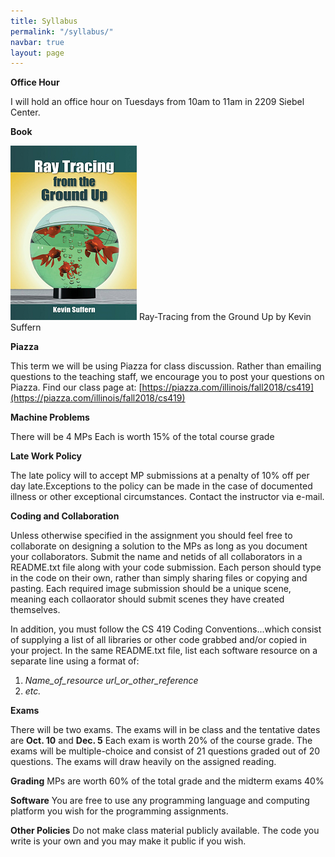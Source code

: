 ```yaml
---
title: Syllabus
permalink: "/syllabus/"
navbar: true
layout: page
---
```


**Office Hour**

I will hold an office hour on Tuesdays from 10am to 11am in 2209 Siebel Center.

**Book**
 
![Ray Tracing from the Ground Up Book](/assets/img/book.png) 
Ray-Tracing from the Ground Up by Kevin Suffern 

**Piazza**
 
This term we will be using Piazza for class discussion. Rather than emailing questions to the teaching staff, we encourage you to post your questions on Piazza. 
Find our class page at:  [https://piazza.com/illinois/fall2018/cs419](https://piazza.com/illinois/fall2018/cs419)

**Machine Problems** 

There will be 4 MPs
Each is worth 15% of the total course grade

**Late Work Policy**

The late policy will to accept MP submissions at a penalty of 10% off per day late.Exceptions to the policy can be made in the case of documented illness or other exceptional circumstances. Contact the instructor via e-mail.

**Coding and Collaboration** 

Unless otherwise specified in the assignment you should feel free to collaborate on designing a solution to the MPs as long as you document your collaborators. Submit the name and netids of all collaborators in a README.txt file along with your code submission. Each person should type in the code on their own, rather than simply sharing files or copying and pasting. Each required image submission should be a unique scene, meaning each collaorator should submit scenes they have created themselves. 

In addition, you must follow the CS 419 Coding Conventions...which consist of supplying a list of all libraries or other code grabbed and/or copied in your project. In the same README.txt file, list each software resource on a separate line using a format of:  

1. _Name_of_resource_ _url_or_other_reference_
2. _etc._

​**Exams** 

There will be two exams.
The exams will in be class and the tentative dates are **Oct. 10** and **Dec. 5**
Each exam is worth 20% of the course grade.
The exams will be multiple-choice and consist of 21 questions graded out of 20 questions.
The exams will draw heavily on the assigned reading. 

**Grading** MPs are worth 60% of the total grade and the midterm exams 40%

**Software** You are free to use any programming language and computing platform you wish for the programming assignments.

**Other Policies** Do not make class material publicly available. The code you write is your own and you may make it public if you wish.
